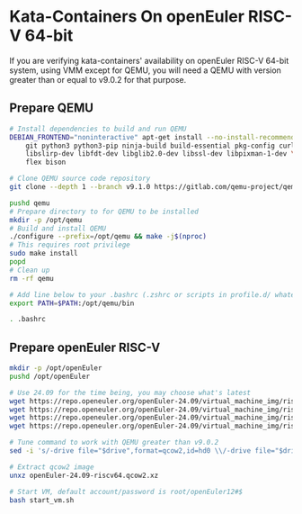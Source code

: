 # Kata-Containers On openEuler RISC-V 64-bit

If you are verifying kata-containers' availability on openEuler RISC-V 64-bit
system, using VMM except for QEMU, you will need a QEMU with version greater
than or equal to v9.0.2 for that purpose.

## Prepare QEMU

```sh
# Install dependencies to build and run QEMU
DEBIAN_FRONTEND="noninteractive" apt-get install --no-install-recommends -y \
    git python3 python3-pip ninja-build build-essential pkg-config curl bc jq \
    libslirp-dev libfdt-dev libglib2.0-dev libssl-dev libpixman-1-dev \
    flex bison

# Clone QEMU source code repository
git clone --depth 1 --branch v9.1.0 https://gitlab.com/qemu-project/qemu.git

pushd qemu
# Prepare directory to for QEMU to be installed
mkdir -p /opt/qemu
# Build and install QEMU
./configure --prefix=/opt/qemu && make -j$(nproc)
# This requires root privilege
sudo make install
popd
# Clean up
rm -rf qemu

# Add line below to your .bashrc (.zshrc or scripts in profile.d/ whatever)
export PATH=$PATH:/opt/qemu/bin

. .bashrc
```

## Prepare openEuler RISC-V

```sh
mkdir -p /opt/openEuler
pushd /opt/openEuler

# Use 24.09 for the time being, you may choose what's latest
wget https://repo.openeuler.org/openEuler-24.09/virtual_machine_img/riscv64/RISCV_VIRT_CODE.fd
wget https://repo.openeuler.org/openEuler-24.09/virtual_machine_img/riscv64/RISCV_VIRT_VARS.fd
wget https://repo.openeuler.org/openEuler-24.09/virtual_machine_img/riscv64/openEuler-24.09-riscv64.qcow2.xz
wget https://repo.openeuler.org/openEuler-24.09/virtual_machine_img/riscv64/start_vm.sh

# Tune command to work with QEMU greater than v9.0.2
sed -i 's/-drive file="$drive",format=qcow2,id=hd0 \\/-drive file="$drive",format=qcow2,id=hd0,if=none \\/g' start_vm.sh

# Extract qcow2 image
unxz openEuler-24.09-riscv64.qcow2.xz

# Start VM, default account/password is root/openEuler12#$
bash start_vm.sh
```

